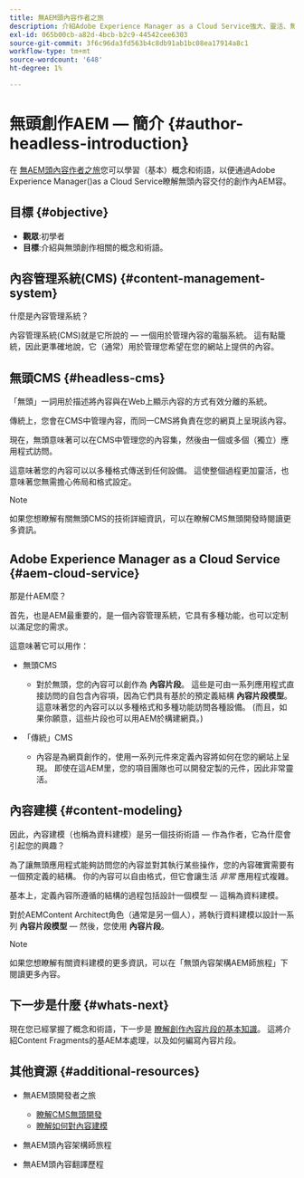 ```yaml
---
title: 無AEM頭內容作者之旅
description: 介紹Adobe Experience Manager as a Cloud Service強大、靈活、無頭的功能，以及如何為您的項目編寫內容。
exl-id: 065b00cb-a82d-4bcb-b2c9-44542cee6303
source-git-commit: 3f6c96da3fd563b4c8db91ab1bc08ea17914a8c1
workflow-type: tm+mt
source-wordcount: '648'
ht-degree: 1%

---
```


# 無頭創作AEM — 簡介 {#author-headless-introduction}

在 [無AEM頭內容作者之旅](overview.md)您可以學習（基本）概念和術語，以便通過Adobe Experience Manager()as a Cloud Service瞭解無頭內容交付的創作內AEM容。

## 目標 {#objective}

* **觀眾**:初學者
* **目標**:介紹與無頭創作相關的概念和術語。

## 內容管理系統(CMS) {#content-management-system}

什麼是內容管理系統？

內容管理系統(CMS)就是它所說的 — 一個用於管理內容的電腦系統。 這有點籠統，因此更準確地說，它（通常）用於管理您希望在您的網站上提供的內容。

## 無頭CMS {#headless-cms}

「無頭」一詞用於描述將內容與在Web上顯示內容的方式有效分離的系統。

傳統上，您會在CMS中管理內容，而同一CMS將負責在您的網頁上呈現該內容。

現在，無頭意味著可以在CMS中管理您的內容集，然後由一個或多個（獨立）應用程式訪問。

這意味著您的內容可以以多種格式傳送到任何設備。 這使整個過程更加靈活，也意味著您無需擔心佈局和格式設定。

>[!NOTE]
>
>如果您想瞭解有關無頭CMS的技術詳細資訊，可以在瞭解CMS無頭開發時閱讀更多資訊。

## Adobe Experience Manager as a Cloud Service  {#aem-cloud-service}

那是什AEM麼？

首先，也是AEM最重要的，是一個內容管理系統，它具有多種功能，也可以定制以滿足您的需求。

這意味著它可以用作：

* 無頭CMS
   * 對於無頭，您的內容可以創作為 **內容片段**。
這些是可由一系列應用程式直接訪問的自包含內容項，因為它們具有基於的預定義結構 **內容片段模型**。
這意味著您的內容可以以多種格式和多種功能訪問各種設備。
(而且，如果你願意，這些片段也可以用AEM於構建網頁。)

* 「傳統」CMS
   * 內容是為網頁創作的，使用一系列元件來定義內容將如何在您的網站上呈現。 即使在這AEM里，您的項目團隊也可以開發定製的元件，因此非常靈活。

## 內容建模 {#content-modeling}

因此，內容建模（也稱為資料建模）是另一個技術術語 — 作為作者，它為什麼會引起您的興趣？

為了讓無頭應用程式能夠訪問您的內容並對其執行某些操作，您的內容確實需要有一個預定義的結構。 你的內容可以自由格式，但它會讓生活 *非常* 應用程式複雜。

基本上，定義內容所遵循的結構的過程包括設計一個模型 — 這稱為資料建模。

對於AEMContent Architect角色（通常是另一個人），將執行資料建模以設計一系列 **內容片段模型**  — 然後，您使用 **內容片段**。

>[!NOTE]
>
>如果您想瞭解有關資料建模的更多資訊，可以在「無頭內容架構AEM師旅程」下閱讀更多內容。

## 下一步是什麼 {#whats-next}

現在您已經掌握了概念和術語，下一步是 [瞭解創作內容片段的基本知識](basics.md)。 這將介紹Content Fragments的基AEM本處理，以及如何編寫內容片段。

## 其他資源 {#additional-resources}

* 無AEM頭開發者之旅
   * [瞭解CMS無頭開發](/help/journey-headless/developer/learn-about.md)
   * [瞭解如何對內容建模](/help/journey-headless/developer/model-your-content.md)

* 無AEM頭內容架構師旅程

* 無AEM頭內容翻譯歷程
